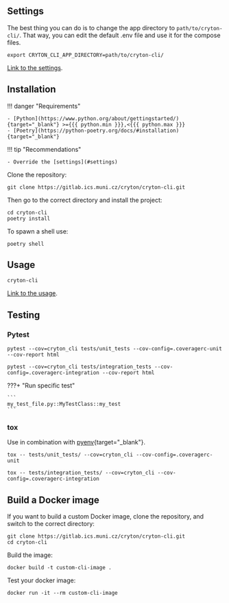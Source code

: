 ## Settings
The best thing you can do is to change the app directory to `path/to/cryton-cli/`. That way, you can edit the default .env file
and use it for the compose files.
```shell
export CRYTON_CLI_APP_DIRECTORY=path/to/cryton-cli/
```

[Link to the settings](../components/cli.md#settings).

## Installation

!!! danger "Requirements"

    - [Python](https://www.python.org/about/gettingstarted/){target="_blank"} >={{{ python.min }}},<{{{ python.max }}}
    - [Poetry](https://python-poetry.org/docs/#installation){target="_blank"}

!!! tip "Recommendations"

    - Override the [settings](#settings)

Clone the repository:
```shell
git clone https://gitlab.ics.muni.cz/cryton/cryton-cli.git
```

Then go to the correct directory and install the project:
```shell
cd cryton-cli
poetry install
```

To spawn a shell use:
```shell
poetry shell
```

## Usage
```shell
cryton-cli
```

[Link to the usage](../components/cli.md#usage).


## Testing

### Pytest
```
pytest --cov=cryton_cli tests/unit_tests --cov-config=.coveragerc-unit --cov-report html
```

```
pytest --cov=cryton_cli tests/integration_tests --cov-config=.coveragerc-integration --cov-report html
```

???+ "Run specific test" 

    ```
    my_test_file.py::MyTestClass::my_test
    ```

### tox
Use in combination with [pyenv](https://github.com/pyenv/pyenv){target="_blank"}.

```shell
tox -- tests/unit_tests/ --cov=cryton_cli --cov-config=.coveragerc-unit
```

```shell
tox -- tests/integration_tests/ --cov=cryton_cli --cov-config=.coveragerc-integration
```

## Build a Docker image
If you want to build a custom Docker image, clone the repository, and switch to the correct directory:
```shell
git clone https://gitlab.ics.muni.cz/cryton/cryton-cli.git
cd cryton-cli
```

Build the image:
```shell
docker build -t custom-cli-image .
```

Test your docker image:
```shell
docker run -it --rm custom-cli-image
```
